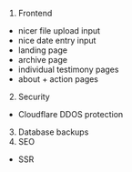 1) Frontend
  - nicer file upload input
  - nice date entry input
  - landing page
  - archive page
  - individual testimony pages
  - about + action pages
2) Security
  - Cloudflare DDOS protection
3) Database backups
4) SEO
  - SSR
